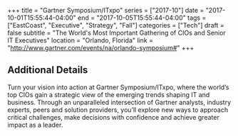 +++
title = "Gartner Symposium/ITxpo"
series = ["2017-10"]
date = "2017-10-01T15:55:44-04:00"
end = "2017-10-05T15:55:44-04:00"
tags = ["EastCoast", "Executive", "Strategy", "Fall"]
categories = ["Tech"]
draft = false
subtitle = "The World's Most Important Gathering of CIOs and Senior IT Executives"
location = "Orlando, Florida"
link = "http://www.gartner.com/events/na/orlando-symposium#"
+++

<!--more-->

## Additional Details

Turn your vision into action at Gartner Symposium/ITxpo, where the world’s top CIOs gain a strategic view of the emerging trends shaping IT and business. Through an unparalleled intersection of Gartner analysts, industry experts, peers and solution providers, you’ll explore new ways to approach critical challenges, make decisions with confidence and achieve greater impact as a leader.
